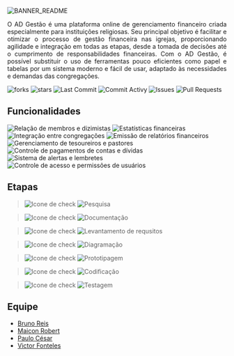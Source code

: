 ![BANNER_README](https://user-images.githubusercontent.com/60708311/211361317-8ed0ed0c-8be3-4621-84f2-249afb7cbe7f.png)

<p align="justify">
O AD Gestão é uma plataforma online de gerenciamento financeiro criada especialmente para instituições religiosas. Seu principal objetivo é facilitar e otimizar o processo de gestão financeira nas igrejas, proporcionando agilidade e integração em todas as etapas, desde a tomada de decisões até o cumprimento de responsabilidades financeiras. Com o AD Gestão, é possível substituir o uso de ferramentas pouco eficientes como papel e tabelas por um sistema moderno e fácil de usar, adaptado às necessidades e demandas das congregações.
</p>

![forks](https://img.shields.io/github/forks/maiconrp/AD-Gestao.svg?color=C2A334&style=for-the-badge)
![stars](https://img.shields.io/github/stars/maiconrp/AD-Gestao.svg?color=C2A334&style=for-the-badge)
![Last Commit](https://img.shields.io/github/last-commit/maiconrp/AD-Gestao?display_timestamp=committer&color=C2A334&style=for-the-badge)
![Commit Activy](https://img.shields.io/github/commit-activity/w/maiconrp/AD-Gestao?color=C2A334&style=for-the-badge)
![Issues](https://img.shields.io/github/issues/maiconrp/AD-Gestao?color=C2A334&style=for-the-badge)
![Pull Requests](https://img.shields.io/github/issues-pr/maiconrp/AD-Gestao?color=C2A334&style=for-the-badge)

## Funcionalidades
![Relação de membros e dizimistas](https://img.shields.io/badge/Relação%20de%20membros%20e%20dizimistas-C2A334?style=for-the-badge&logo=clipboard-list&logoColor=white)
![Estatísticas financeiras](https://img.shields.io/badge/Estatísticas%20financeiras-3E3D3D?style=for-the-badge&logo=clipboard-list&logoColor=white)
![Integração entre congregações](https://img.shields.io/badge/Integração%20entre%20congregações-C2A334?style=for-the-badge&logo=clipboard-list&logoColor=white)
![Emissão de relatórios financeiros](https://img.shields.io/badge/Emissão%20de%20relatórios-3E3D3D?style=for-the-badge&logo=clipboard-list&logoColor=white)
![Gerenciamento de tesoureiros e pastores](https://img.shields.io/badge/Gerencia%20de%20tesoureiros%20e%20pastores-C2A334?style=for-the-badge&logo=clipboard-list&logoColor=white)
![Controle de pagamentos de contas e dívidas](https://img.shields.io/badge/Controle%20de%20pagamentos%20de%20contas%20e%20dívidas-3E3D3D?style=for-the-badge&logo=clipboard-list&logoColor=white)
![Sistema de alertas e lembretes](https://img.shields.io/badge/Sistema%20de%20alertas-C2A334?style=for-the-badge&logo=clipboard-list&logoColor=white)
![Controle de acesso e permissões de usuários](https://img.shields.io/badge/Controle%20de%20usuários-3E3D3D?style=for-the-badge&logo=clipboard-list&logoColor=white)

## Etapas
> ![Icone de check](https://img.shields.io/badge/✔️-white?style=for-the-badge&logoColor=blue)
![Pesquisa](https://img.shields.io/badge/Pesquisa-3E3D3D?style=for-the-badge&logo=clipboard-list&logoColor=white)

> ![Icone de check](https://img.shields.io/badge/✔️-white?style=for-the-badge&logoColor=blue)
![Documentação](https://img.shields.io/badge/Documentação-3E3D3D?style=for-the-badge&logo=clipboard-list&logoColor=white)

> ![Icone de check](https://img.shields.io/badge/✔️-white?style=for-the-badge&logoColor=blue)
![Levantamento de requsitos](https://img.shields.io/badge/Levantamento%20de%20requsitos-3E3D3D?style=for-the-badge&logo=clipboard-list&logoColor=white)

> ![Icone de check](https://img.shields.io/badge/✔️-white?style=for-the-badge&logoColor=blue)
![Diagramação](https://img.shields.io/badge/Diagramação-3E3D3D?style=for-the-badge&logo=clipboard-list&logoColor=white)

> ![Icone de check](https://img.shields.io/badge/✔️-white?style=for-the-badge&logoColor=blue)
![Prototipagem](https://img.shields.io/badge/Documentação-C2A334?style=for-the-badge&logo=clipboard-list&logoColor=white)

> ![Icone de check](https://img.shields.io/badge/✔️-white?style=for-the-badge&logoColor=blue)
![Codificação](https://img.shields.io/badge/Documentação-C2A334?style=for-the-badge&logo=clipboard-list&logoColor=white)

> ![Icone de check](https://img.shields.io/badge/✔️-white?style=for-the-badge&logoColor=blue)
![Testagem](https://img.shields.io/badge/Documentação-C2A334?style=for-the-badge&logo=clipboard-list&logoColor=white)

## Equipe

- [Bruno Reis](https://github.com/brunoreisx)
- [Maicon Robert](https://github.com/maiconrp)
- [Paulo César](https://github.com/Soneca-Zzz)
- [Victor Fonteles](https://github.com/Voctor-367)
